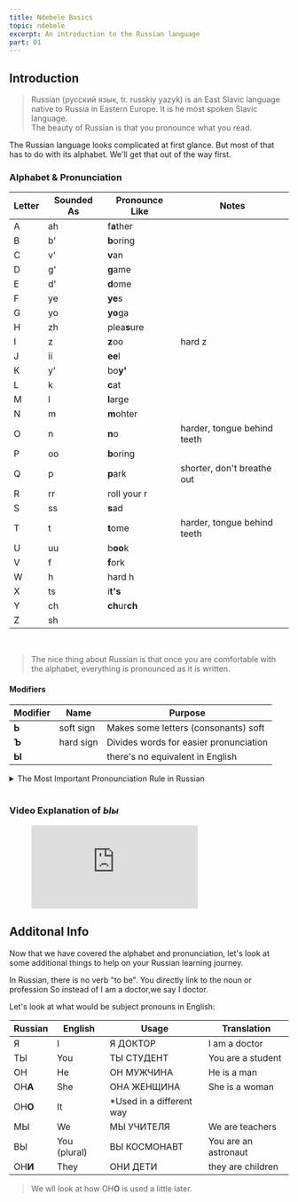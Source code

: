 ```yaml
---
title: Ndebele Basics
topic: ndebele
excerpt: An introduction to the Russian language
part: 01
---
```


## Introduction

> Russian (русский язык, tr. russkiy yazyk) is an East Slavic language native to Russia in Eastern Europe. It is he most spoken Slavic language.  
> The beauty of Russian is that you pronounce what you read.

The Russian language looks complicated at first glance. But most of that has to do with its alphabet. We'll get that out of the way first.

### Alphabet & Pronunciation

| Letter | Sounded As | Pronounce Like | Notes                       |
| ------ | ---------- | -------------- | --------------------------- |
| А      | ah         | f**a**ther     |                             |
| B      | b'         | **b**oring     |                             |
| C      | v'         | **v**an        |                             |
| D      | g'         | **g**ame       |                             |
| E      | d'         | **d**ome       |                             |
| F      | ye         | **ye**s        |                             |
| G      | yo         | **yo**ga       |                             |
| H      | zh         | plea**s**ure   |                             |
| I      | z          | **z**oo        | hard z                      |
| J      | ii         | **ee**l        |                             |
| K      | y'         | bo**y'**       |                             |
| L      | k          | **c**at        |                             |
| M      | l          | **l**arge      |                             |
| N      | m          | **m**ohter     |                             |
| O      | n          | **n**o         | harder, tongue behind teeth |
| P      | oo         | **b**oring     |                             |
| Q      | p          | **p**ark       | shorter, don't breathe out  |
| R      | rr         | roll your r    |                             |
| S      | ss         | **s**ad        |                             |
| Т      | t          | **t**ome       | harder, tongue behind teeth |
| U      | uu         | b**oo**k       |                             |
| V      | f          | **f**ork       |                             |
| W      | h          | hard h         |                             |
| X      | ts         | i**t's**       |                             |
| Y      | ch         | **ch**ur**ch** |                             |
| Z      | sh         |                |                             |


<br/>

> The nice thing about Russian is that once you are comfortable with the alphabet, everything is pronounced as it is written.

#### Modifiers

| Modifier | Name      | Purpose                                |
| -------- | --------- | -------------------------------------- |
| **Ь**    | soft sign | Makes some letters (consonants) soft   |
| **Ъ**    | hard sign | Divides words for easier pronunciation |
| **Ы**    |           | there's no equivalent in English       |

<details>
<summary markdown="span">The Most Important Pronounciation Rule in Russian</summary>
<b>NO ONE CARES!</b>
</details>

<br/>

### Video Explanation of _Ыы_

<figure className="video_container">
  <iframe  src="https://www.youtube.com/embed/w9hogVBFECQ"  frameBorder={0} allowFullScreen={true}> </iframe>
</figure>

## Additonal Info

Now that we have covered the alphabet and pronunciation, let's look at some additional things to help on your Russian learning journey.

In Russian, there is no verb "to be". You directly link to the noun or profession
So instead of I am a doctor,we say I doctor.

Let's look at what would be subject pronouns in English:

| Russian | English      | Usage                     | Translation          |
| ------- | ------------ | ------------------------- | -------------------- |
| Я       | I            | Я ДОКТОР                  | I am a doctor        |
| ТЫ      | You          | ТЫ СТУДЕНТ                | You are a student    |
| ОН      | He           | ОН МУЖЧИНА                | He is a man          |
| ОН**А** | She          | ОНА ЖЕНЩИНА               | She is a woman       |
| ОН**О** | It           | \*Used in a different way |
| МЫ      | We           | МЫ УЧИТЕЛЯ                | We are teachers      |
| ВЫ      | You (plural) | ВЫ КОСМОНАВТ              | You are an astronaut |
| OН**И** | They         | ОНИ ДЕТИ                  | they are children    |

> We wll look at how ОН**О** is used a little later.
